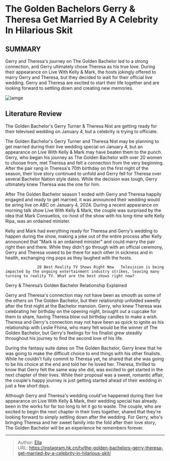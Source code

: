 # The Golden Bachelors Gerry &amp; Theresa Get Married By A Celebrity In Hilarious Skit


## SUMMARY 



  Gerry and Theresa&#39;s journey on The Golden Bachelor led to a strong connection, and Gerry ultimately chose Theresa as his true love.   During their appearance on Live With Kelly &amp; Mark, the hosts jokingly offered to marry Gerry and Theresa, but they decided to wait for their official live wedding.   Gerry and Theresa are excited to start their life together and are looking forward to settling down and creating new memories.  

![iamge](https://static1.srcdn.com/wordpress/wp-content/uploads/2023/11/theresa-nist-gerry-turner.jpg)

## Literature Review
The Golden Bachelor&#39;s Gerry Turner &amp; Theresa Nist are getting ready for their televised wedding on January 4, but a celebrity is trying to officiate.




The Golden Bachelor&#39;s Gerry Turner and Theresa Nist may be planning to get married during their live wedding special on January 4, but an appearance on Live With Kelly &amp; Mark may have beaten them to the punch. Gerry, who began his journey as The Golden Bachelor with over 20 women to choose from, met Theresa and felt a connection from the very beginning. After the pair rang in Theresa&#39;s 70th birthday on the first night of the season, their love story continued to unfold and Gerry fell for Theresa over several Bachelor Nation style dates. While the decision was tough, Gerry ultimately knew Theresa was the one for him.




After The Golden Bachelor season 1 ended with Gerry and Theresa happily engaged and ready to get married, it was announced their wedding would be airing live on ABC on January 4, 2024. During a recent appearance on morning talk show Live With Kelly &amp; Mark, the couple was surprised by the idea that Mark Consuellos, co-host of the show with his long-time wife Kelly Ripa, was an ordained minister.


 

Kelly and Mark had everything ready for Theresa and Gerry&#39;s wedding to happen during the show, making a joke out of the entire process after Kelly announced that &#34;Mark is an ordained minister&#34; and could marry the pair right then and there. While they didn&#39;t go through with an official ceremony, Gerry and Theresa vowed to be there for each other in sickness and in health, exchanging ring pops as they laughed with the hosts.




                  20 Best Reality TV Shows Right Now   Television is being impacted by the ongoing entertainment industry strikes, leaving many turning to reality TV. What are the best shows right now?    


 Gerry &amp; Theresa’s Golden Bachelor Relationship Explained 
          

Gerry and Theresa&#39;s connection may not have been as smooth as some of the others on The Golden Bachelor, but their relationship unfolded sweetly after the first night at the Bachelor mansion. Gerry, who knew Theresa was celebrating her birthday on the opening night, brought out a cupcake for them to share, having Theresa blow out birthday candles to make a wish. Theresa and Gerry&#39;s connection may not have been as quick to ignite as his relationship with Leslie Fhima, who many felt would be the winner of The Golden Bachelor, but Gerry&#39;s feelings for his finalist grew steadily throughout his journey to find the second love of his life.





 

During the fantasy suite dates on The Golden Bachelor, Gerry knew that he was going to make the difficult choice to end things with his other finalists. While he couldn&#39;t fully commit to Theresa yet, he shared that she was going to be his choice at the end and told her he loved her. Theresa, thrilled to know that Gerry felt the same way she did, was excited to get started in the next chapter of their lives. While their proposal was a sweet, romantic affair, the couple&#39;s happy journey is just getting started ahead of their wedding in just a few short days.

Although Gerry and Theresa&#39;s wedding could&#39;ve happened during their live appearance on Live With Kelly &amp; Mark, their wedding special has already been in the works for far too long to let it go to waste. The couple, who are excited to begin the next chapter in their lives together, shared that they&#39;re looking forward to simply settling down after the wedding. For Gerry, who&#39;s bringing Theresa and her sweet family into the fold after their love story, The Golden Bachelor will be an experience he remembers forever.






---

> Author: [Ella](https://instagram.hk.cn/)  
> URL: https://instagram.hk.cn/tv/the-golden-bachelors-gerry-theresa-get-married-by-a-celebrity-in-hilarious-skit/  

